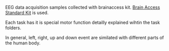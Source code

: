 EEG data acquisition samples collected with brainaccess kit. [Brain Access Standard Kit](https://www.brainaccess.ai/products/brainaccess-standard-kit/) is used.

Each task has it is special motor function detailly explained wihtin the task folders. 

In general, left, right, up and down event are similated with different parts of the human body. 
